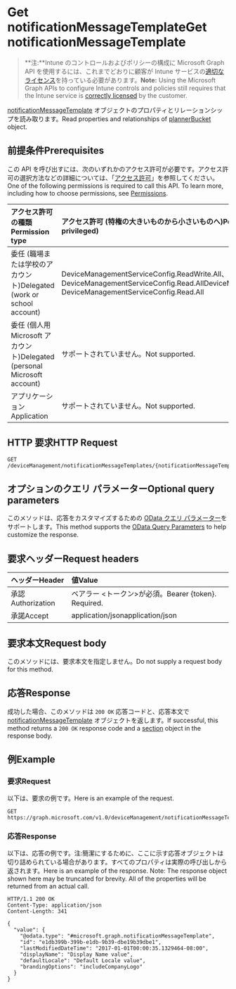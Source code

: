 # <a name="get-notificationmessagetemplate"></a><span data-ttu-id="0c535-101">Get notificationMessageTemplate</span><span class="sxs-lookup"><span data-stu-id="0c535-101">Get notificationMessageTemplate</span></span>

> <span data-ttu-id="0c535-102">**注:**Intune のコントロールおよびポリシーの構成に Microsoft Graph API を使用するには、これまでどおりに顧客が Intune サービスの[適切なライセンス](https://go.microsoft.com/fwlink/?linkid=839381)を持っている必要があります。</span><span class="sxs-lookup"><span data-stu-id="0c535-102">**Note:** Using the Microsoft Graph APIs to configure Intune controls and policies still requires that the Intune service is [correctly licensed](https://go.microsoft.com/fwlink/?linkid=839381) by the customer.</span></span>

<span data-ttu-id="0c535-103">[notificationMessageTemplate](../resources/intune_notification_notificationmessagetemplate.md) オブジェクトのプロパティとリレーションシップを読み取ります。</span><span class="sxs-lookup"><span data-stu-id="0c535-103">Read properties and relationships of [plannerBucket](../resources/intune_notification_notificationmessagetemplate.md) object.</span></span>
## <a name="prerequisites"></a><span data-ttu-id="0c535-104">前提条件</span><span class="sxs-lookup"><span data-stu-id="0c535-104">Prerequisites</span></span>
<span data-ttu-id="0c535-p101">この API を呼び出すには、次のいずれかのアクセス許可が必要です。アクセス許可の選択方法などの詳細については、「[アクセス許可](../../../concepts/permissions_reference.md)」を参照してください。</span><span class="sxs-lookup"><span data-stu-id="0c535-p101">One of the following permissions is required to call this API. To learn more, including how to choose permissions, see [Permissions](../../../concepts/permissions_reference.md).</span></span>

|<span data-ttu-id="0c535-107">アクセス許可の種類</span><span class="sxs-lookup"><span data-stu-id="0c535-107">Permission type</span></span>|<span data-ttu-id="0c535-108">アクセス許可 (特権の大きいものから小さいものへ)</span><span class="sxs-lookup"><span data-stu-id="0c535-108">Permissions (from least to most privileged)</span></span>|
|:---|:---|
|<span data-ttu-id="0c535-109">委任 (職場または学校のアカウント)</span><span class="sxs-lookup"><span data-stu-id="0c535-109">Delegated (work or school account)</span></span>|<span data-ttu-id="0c535-110">DeviceManagementServiceConfig.ReadWrite.All、DeviceManagementServiceConfig.Read.All</span><span class="sxs-lookup"><span data-stu-id="0c535-110">DeviceManagementServiceConfig.ReadWrite.All, DeviceManagementServiceConfig.Read.All</span></span>|
|<span data-ttu-id="0c535-111">委任 (個人用 Microsoft アカウント)</span><span class="sxs-lookup"><span data-stu-id="0c535-111">Delegated (personal Microsoft account)</span></span>|<span data-ttu-id="0c535-112">サポートされていません。</span><span class="sxs-lookup"><span data-stu-id="0c535-112">Not supported.</span></span>|
|<span data-ttu-id="0c535-113">アプリケーション</span><span class="sxs-lookup"><span data-stu-id="0c535-113">Application</span></span>|<span data-ttu-id="0c535-114">サポートされていません。</span><span class="sxs-lookup"><span data-stu-id="0c535-114">Not supported.</span></span>|

## <a name="http-request"></a><span data-ttu-id="0c535-115">HTTP 要求</span><span class="sxs-lookup"><span data-stu-id="0c535-115">HTTP Request</span></span>
<!-- {
  "blockType": "ignored"
}
-->
``` http
GET /deviceManagement/notificationMessageTemplates/{notificationMessageTemplateId}
```

## <a name="optional-query-parameters"></a><span data-ttu-id="0c535-116">オプションのクエリ パラメーター</span><span class="sxs-lookup"><span data-stu-id="0c535-116">Optional query parameters</span></span>
<span data-ttu-id="0c535-117">このメソッドは、応答をカスタマイズするための [OData クエリ パラメーター](https://developer.microsoft.com/ja-JP/graph/docs/overview/query_parameters)をサポートします。</span><span class="sxs-lookup"><span data-stu-id="0c535-117">This method supports the [OData Query Parameters](https://developer.microsoft.com/ja-JP/graph/docs/overview/query_parameters) to help customize the response.</span></span>
## <a name="request-headers"></a><span data-ttu-id="0c535-118">要求ヘッダー</span><span class="sxs-lookup"><span data-stu-id="0c535-118">Request headers</span></span>
|<span data-ttu-id="0c535-119">ヘッダー</span><span class="sxs-lookup"><span data-stu-id="0c535-119">Header</span></span>|<span data-ttu-id="0c535-120">値</span><span class="sxs-lookup"><span data-stu-id="0c535-120">Value</span></span>|
|:---|:---|
|<span data-ttu-id="0c535-121">承認</span><span class="sxs-lookup"><span data-stu-id="0c535-121">Authorization</span></span>|<span data-ttu-id="0c535-122">ベアラー &lt;トークン&gt;が必須。</span><span class="sxs-lookup"><span data-stu-id="0c535-122">Bearer {token}. Required.</span></span>|
|<span data-ttu-id="0c535-123">承諾</span><span class="sxs-lookup"><span data-stu-id="0c535-123">Accept</span></span>|<span data-ttu-id="0c535-124">application/json</span><span class="sxs-lookup"><span data-stu-id="0c535-124">application/json</span></span>|

## <a name="request-body"></a><span data-ttu-id="0c535-125">要求本文</span><span class="sxs-lookup"><span data-stu-id="0c535-125">Request body</span></span>
<span data-ttu-id="0c535-126">このメソッドには、要求本文を指定しません。</span><span class="sxs-lookup"><span data-stu-id="0c535-126">Do not supply a request body for this method.</span></span>

## <a name="response"></a><span data-ttu-id="0c535-127">応答</span><span class="sxs-lookup"><span data-stu-id="0c535-127">Response</span></span>
<span data-ttu-id="0c535-128">成功した場合、このメソッドは `200 OK` 応答コードと、応答本文で [notificationMessageTemplate](../resources/intune_notification_notificationmessagetemplate.md) オブジェクトを返します。</span><span class="sxs-lookup"><span data-stu-id="0c535-128">If successful, this method returns a `200 OK` response code and a [section](../resources/intune_notification_notificationmessagetemplate.md) object in the response body.</span></span>

## <a name="example"></a><span data-ttu-id="0c535-129">例</span><span class="sxs-lookup"><span data-stu-id="0c535-129">Example</span></span>
### <a name="request"></a><span data-ttu-id="0c535-130">要求</span><span class="sxs-lookup"><span data-stu-id="0c535-130">Request</span></span>
<span data-ttu-id="0c535-131">以下は、要求の例です。</span><span class="sxs-lookup"><span data-stu-id="0c535-131">Here is an example of the request.</span></span>
``` http
GET https://graph.microsoft.com/v1.0/deviceManagement/notificationMessageTemplates/{notificationMessageTemplateId}
```

### <a name="response"></a><span data-ttu-id="0c535-132">応答</span><span class="sxs-lookup"><span data-stu-id="0c535-132">Response</span></span>
<span data-ttu-id="0c535-p102">以下は、応答の例です。注:簡潔にするために、ここに示す応答オブジェクトは切り詰められている場合があります。すべてのプロパティは実際の呼び出しから返されます。</span><span class="sxs-lookup"><span data-stu-id="0c535-p102">Here is an example of the response. Note: The response object shown here may be truncated for brevity. All of the properties will be returned from an actual call.</span></span>
``` http
HTTP/1.1 200 OK
Content-Type: application/json
Content-Length: 341

{
  "value": {
    "@odata.type": "#microsoft.graph.notificationMessageTemplate",
    "id": "e1db399b-399b-e1db-9b39-dbe19b39dbe1",
    "lastModifiedDateTime": "2017-01-01T00:00:35.1329464-08:00",
    "displayName": "Display Name value",
    "defaultLocale": "Default Locale value",
    "brandingOptions": "includeCompanyLogo"
  }
}
```




